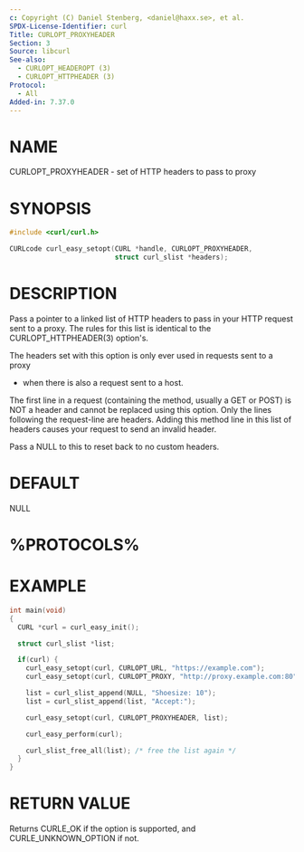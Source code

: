 ```yaml
---
c: Copyright (C) Daniel Stenberg, <daniel@haxx.se>, et al.
SPDX-License-Identifier: curl
Title: CURLOPT_PROXYHEADER
Section: 3
Source: libcurl
See-also:
  - CURLOPT_HEADEROPT (3)
  - CURLOPT_HTTPHEADER (3)
Protocol:
  - All
Added-in: 7.37.0
---
```


# NAME

CURLOPT_PROXYHEADER - set of HTTP headers to pass to proxy

# SYNOPSIS

~~~c
#include <curl/curl.h>

CURLcode curl_easy_setopt(CURL *handle, CURLOPT_PROXYHEADER,
                          struct curl_slist *headers);
~~~

# DESCRIPTION

Pass a pointer to a linked list of HTTP headers to pass in your HTTP request
sent to a proxy. The rules for this list is identical to the
CURLOPT_HTTPHEADER(3) option's.

The headers set with this option is only ever used in requests sent to a proxy
- when there is also a request sent to a host.

The first line in a request (containing the method, usually a GET or POST) is
NOT a header and cannot be replaced using this option. Only the lines
following the request-line are headers. Adding this method line in this list
of headers causes your request to send an invalid header.

Pass a NULL to this to reset back to no custom headers.

# DEFAULT

NULL

# %PROTOCOLS%

# EXAMPLE

~~~c
int main(void)
{
  CURL *curl = curl_easy_init();

  struct curl_slist *list;

  if(curl) {
    curl_easy_setopt(curl, CURLOPT_URL, "https://example.com");
    curl_easy_setopt(curl, CURLOPT_PROXY, "http://proxy.example.com:80");

    list = curl_slist_append(NULL, "Shoesize: 10");
    list = curl_slist_append(list, "Accept:");

    curl_easy_setopt(curl, CURLOPT_PROXYHEADER, list);

    curl_easy_perform(curl);

    curl_slist_free_all(list); /* free the list again */
  }
}
~~~

# RETURN VALUE

Returns CURLE_OK if the option is supported, and CURLE_UNKNOWN_OPTION if not.
